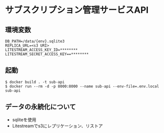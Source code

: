 # サブスクリプション管理サービスAPI

## 環境変数
```
DB_PATH=/data/{env}.sqlite3
REPLICA_URL=<s3 URI>
LITESTREAM_ACCESS_KEY_ID=********
LITESTREAM_SECRET_ACCESS_KEY==********
```
## 起動
```
$ docker build . -t sub-api
$ docker run --rm -d -p 8000:8000 --name sub-api --env-file=.env.local sub-api
```

## データの永続化について
- sqliteを使用
- Litestreamでs3にレプリケーション、リストア
